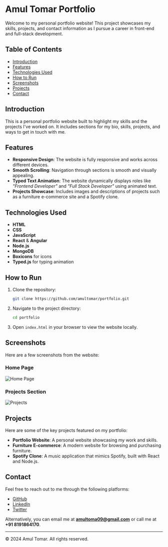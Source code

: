 # Amul Tomar Portfolio

Welcome to my personal portfolio website! This project showcases my skills, projects, and contact information as I pursue a career in front-end and full-stack development.

## Table of Contents
- [Introduction](#introduction)
- [Features](#features)
- [Technologies Used](#technologies-used)
- [How to Run](#how-to-run)
- [Screenshots](#screenshots)
- [Projects](#projects)
- [Contact](#contact)
  
## Introduction
This is a personal portfolio website built to highlight my skills and the projects I've worked on. It includes sections for my bio, skills, projects, and ways to get in touch with me.

## Features
- **Responsive Design**: The website is fully responsive and works across different devices.
- **Smooth Scrolling**: Navigation through sections is smooth and visually appealing.
- **Typed Text Animation**: The website dynamically displays roles like *"Frontend Developer"* and *"Full Stack Developer"* using animated text.
- **Projects Showcase**: Includes images and descriptions of projects such as a furniture e-commerce site and a Spotify clone.

## Technologies Used
- **HTML**
- **CSS**
- **JavaScript**
- **React** & **Angular**
- **Node.js**
- **MongoDB**
- **Boxicons** for icons
- **Typed.js** for typing animation

## How to Run
1. Clone the repository:
    ```bash
    git clone https://github.com/amultomar/portfolio.git
    ```
2. Navigate to the project directory:
    ```bash
    cd portfolio
    ```
3. Open `index.html` in your browser to view the website locally.

## Screenshots
Here are a few screenshots from the website:

### Home Page
![Home Page](./assets/home.png)

### Projects Section
![Projects](./assets/projects.png)

## Projects
Here are some of the key projects featured on my portfolio:
- **Portfolio Website**: A personal website showcasing my work and skills.
- **Furniture E-commerce**: A modern website for browsing and purchasing furniture.
- **Spotify Clone**: A music application that mimics Spotify, built with React and Node.js.

## Contact
Feel free to reach out to me through the following platforms:
- [GitHub](https://github.com/amultomar)
- [LinkedIn](https://www.linkedin.com/in/amul-tomar-b8019120b/)
- [Twitter](https://x.com/rudratomar09)

Alternatively, you can email me at **amultoma09@gmail.com** or call me at **+91 8191864170**.

---
&copy; 2024 Amul Tomar. All rights reserved.
